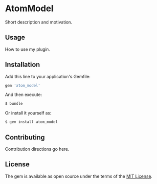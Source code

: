 # AtomModel
Short description and motivation.

## Usage
How to use my plugin.

## Installation
Add this line to your application's Gemfile:

```ruby
gem 'atom_model'
```

And then execute:
```bash
$ bundle
```

Or install it yourself as:
```bash
$ gem install atom_model
```

## Contributing
Contribution directions go here.

## License
The gem is available as open source under the terms of the [MIT License](http://opensource.org/licenses/MIT).
